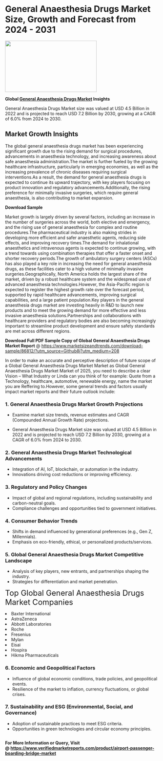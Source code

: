 <H1>General Anaesthesia Drugs Market Size, Growth and Forecast from 2024 - 2031</H1><img class="aligncenter size-medium wp-image-584254" src="https://thirdeyenews.in/wp-content/uploads/2024/09/Global-Market-Research-300x168.jpeg" alt="" width="300" height="168" /><p><strong>Global&nbsp;<a href="https://www.marketsizeandtrends.com/download-sample/86812/?utm_source=Github8j?utm_medium=208">General Anaesthesia Drugs Market</a> Insights</strong></p><p>General Anaesthesia Drugs Market size was valued at USD 4.5 Billion in 2022 and is projected to reach USD 7.2 Billion by 2030, growing at a CAGR of 6.0% from 2024 to 2030.</p><p><h2>Market Growth Insights</h2> <p>The global general anaesthesia drugs market has been experiencing significant growth due to the rising demand for surgical procedures, advancements in anaesthesia technology, and increasing awareness about safe anaesthesia administration.The market is further fueled by the growing healthcare infrastructure, particularly in emerging economies, as well as the increasing prevalence of chronic diseases requiring surgical interventions.As a result, the demand for general anaesthesia drugs is expected to continue its upward trajectory, with key players focusing on product innovation and regulatory advancements.Additionally, the rising preference for minimally invasive surgeries, which require general anaesthesia, is also contributing to market expansion.</p> <p><strong>Download Sample</strong></p> <p>Market growth is largely driven by several factors, including an increase in the number of surgeries across the world, both elective and emergency, and the rising use of general anaesthesia for complex and routine procedures.The pharmaceutical industry is also making strides in developing more efficient and safer anaesthetic agents, reducing side effects, and improving recovery times.The demand for inhalational anaesthetics and intravenous agents is expected to continue growing, with a trend towards using combination therapies that offer a faster onset and shorter recovery periods.The growth of ambulatory surgery centers (ASCs) has also played a key role in increasing the need for general anaesthesia drugs, as these facilities cater to a high volume of minimally invasive surgeries.Geographically, North America holds the largest share of the market, driven by a robust healthcare system and the widespread use of advanced anaesthesia technologies.However, the Asia-Pacific region is expected to register the highest growth rate over the forecast period, supported by rapid healthcare advancements, improving surgical capabilities, and a large patient population.Key players in the general anaesthesia drugs market are investing heavily in R&D to launch new products and to meet the growing demand for more effective and less invasive anaesthesia solutions.Partnerships and collaborations with healthcare providers and regulatory bodies are also becoming increasingly important to streamline product development and ensure safety standards are met across different regions.</p> <p><span class=""><strong>Download Full PDF Sample Copy of Global General Anaesthesia Drugs Market Report</strong> @ <a href="https://www.marketsizeandtrends.com/download-sample/86812/?utm_source=Github8j?utm_medium=208" target="_blank">https://www.marketsizeandtrends.com/download-sample/86812/?utm_source=Github8j?utm_medium=208</a></span></p><p>In order to make an accurate and perceptive description of future scope of a Global&nbsp;General Anaesthesia Drugs Market Market as Global&nbsp;General Anaesthesia Drugs Market Market of 2025, you need to describe a clear Vision &ndash; What Industry or Linda can you think of for example: Quote from a Technology, healthcare, automotive, renewable energy, name the market you are Reffering to.However, some general trends and factors usually impact market reports and their future outlook include:</p><h3>1.&nbsp;<strong>General Anaesthesia Drugs Market Growth Projections</strong></h3><ul><li>Examine market size trends, revenue estimates and CAGR (Compounded Annual Growth Rate) projections.</li><li><p>General Anaesthesia Drugs Market size was valued at USD 4.5 Billion in 2022 and is projected to reach USD 7.2 Billion by 2030, growing at a CAGR of 6.0% from 2024 to 2030.</p></li></ul><h3>2.&nbsp;<strong>General Anaesthesia Drugs Market Technological Advancements</strong></h3><ul><li>Integration of AI, IoT, blockchain, or automation in the industry.</li><li>Innovations driving cost reductions or improving efficiency.</li></ul><h3>3.&nbsp;<strong>Regulatory and Policy Changes</strong></h3><ul><li>Impact of global and regional regulations, including sustainability and carbon-neutral goals.</li><li>Compliance challenges and opportunities tied to government initiatives.</li></ul><h3>4.&nbsp;<strong>Consumer Behavior Trends</strong></h3><ul><li>Shifts in demand influenced by generational preferences (e.g., Gen Z, Millennials).</li><li>Emphasis on eco-friendly, ethical, or personalized products/services.</li></ul><h3>5.&nbsp;<strong>Global General Anaesthesia Drugs Market Competitive Landscape</strong></h3><ul><li>Analysis of key players, new entrants, and partnerships shaping the industry.</li><li>Strategies for differentiation and market penetration.</li></ul><p data-pm-slice="1 1 []"><span style="color: inherit; font-family: inherit; font-size: 25px;">Top Global General Anaesthesia Drugs Market Companies</span></p><div class="" data-test-id=""><p><li>Baxter International</li><li> AstraZeneca</li><li> Abbott Laboratories</li><li> Roche</li><li> Fresenius</li><li> Mylan</li><li> Eisai</li><li> Hospira</li><li> Hikma Pharmaceuticals</li></p></div><h3>6.&nbsp;<strong>Economic and Geopolitical Factors</strong></h3><ul><li>Influence of global economic conditions, trade policies, and geopolitical events.</li><li>Resilience of the market to inflation, currency fluctuations, or global crises.</li></ul><h3>7.&nbsp;<strong>Sustainability and ESG (Environmental, Social, and Governance)</strong></h3><ul><li>Adoption of sustainable practices to meet ESG criteria.</li><li>Opportunities in green technologies and circular economy principles.</li></ul><h2><strong style="font-size: 14px;">For More Information or Query, Visit @&nbsp;</strong><a style="background-color: #ffffff; font-size: 14px;" href="https://www.marketsizeandtrends.com/report/general-anaesthesia-drugs-market/" target="_blank">https://www.verifiedmarketreports.com/product/airport-passenger-boarding-bridge-market</a></h2>